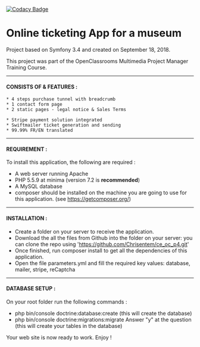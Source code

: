 [![Codacy Badge](https://api.codacy.com/project/badge/Grade/b997c94e221a4e84a7b4dfbaed687d04)](https://www.codacy.com/app/Chrisentem/ce_oc_p4?utm_source=github.com&amp;utm_medium=referral&amp;utm_content=Chrisentem/ce_oc_p4&amp;utm_campaign=Badge_Grade)

# Online ticketing App for a museum

Project based on Symfony 3.4 and created on September 18, 2018.

This project was part of the OpenClassrooms Multimedia Project Manager Training Course.

---
#### CONSISTS OF & FEATURES :
    * 4 steps purchase tunnel with breadcrumb
    * 1 contact form page
    * 2 static pages - legal notice & Sales Terms
    
    * Stripe payment solution integrated
    * Swiftmailer ticket generation and sending
    * 99.99% FR/EN translated
---
#### REQUIREMENT :

To install this application, the following are required :
* A web server running Apache 
* PHP 5.5.9 at minima (version 7.2 is **recommended**)
* A MySQL database
* composer should be installed on the machine you are going to use for this application. (see https://getcomposer.org/)
---
#### INSTALLATION :

* Create a folder on your server to receive the application.
* Download the all the files from Github into the folder on your server:
you can clone the repo using 'https://github.com/Chrisentem/ce_oc_p4.git'
* Once finished, run composer install to get all the dependencies of this application.
* Open the file parameters.yml and fill the required key values: database, mailer, stripe, reCaptcha
---
#### DATABASE SETUP :

On your root folder run the following commands :
* php bin/console doctrine:database:create (this will create the
database)
* php bin/console doctrine:migrations:migrate Answer "y" at the 
question (this will create your tables in the database)

Your web site is now ready to work.
Enjoy !